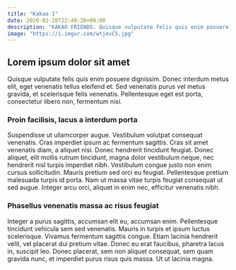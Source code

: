 ```yaml
---
title: "Kakao 1"
date: 2020-02-28T22:49:20+09:00
description: "KAKAO FRIENDS. Quisque vulputate felis quis enim posuere dignissim. Donec interdum metus elit, eget venenatis tellus eleifend et. Sed venenatis purus vel metus gravida, et scelerisque felis venenatis. Pellentesque eget est porta, consectetur libero non, fermentum nisi."
image: "https://i.imgur.com/wtjevC5.jpg"
---
```


## Lorem ipsum dolor sit amet
Quisque vulputate felis quis enim posuere dignissim. Donec interdum metus elit, eget venenatis tellus eleifend et. Sed venenatis purus vel metus gravida, et scelerisque felis venenatis. Pellentesque eget est porta, consectetur libero non, fermentum nisi.

### Proin facilisis, lacus a interdum porta

Suspendisse ut ullamcorper augue. Vestibulum volutpat consequat venenatis. Cras imperdiet ipsum ac fermentum sagittis. Cras sit amet venenatis diam, a aliquet nisi. Donec hendrerit tincidunt feugiat. Donec aliquet, elit mollis rutrum tincidunt, magna dolor vestibulum neque, nec hendrerit nisl turpis imperdiet nibh. Vestibulum congue justo non enim cursus sollicitudin. Mauris pretium sed orci eu feugiat. Pellentesque pretium malesuada turpis id porta. Nam ut massa vitae turpis feugiat consequat ut sed augue. Integer arcu orci, aliquet in enim nec, efficitur venenatis nibh.

### Phasellus venenatis massa ac risus feugiat

Integer a purus sagittis, accumsan elit eu, accumsan enim. Pellentesque tincidunt vehicula sem sed venenatis. Mauris in turpis et ipsum luctus scelerisque. Vivamus fermentum sagittis congue. Etiam lacinia hendrerit velit, vel placerat dui pretium vitae. Donec eu erat faucibus, pharetra lacus in, suscipit leo. Donec placerat, sem non aliquet consequat, sem quam gravida nunc, et imperdiet purus risus quis massa. Ut ut lacinia magna.

